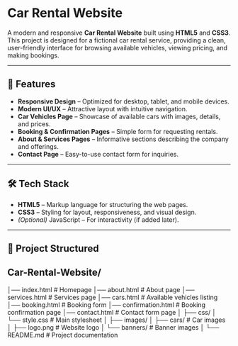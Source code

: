 # Car Rental Website

A modern and responsive **Car Rental Website** built using **HTML5** and **CSS3**.
This project is designed for a fictional car rental service, providing a clean, user-friendly interface for browsing available vehicles, viewing pricing, and making bookings.

---

## 🚀 Features

* **Responsive Design** – Optimized for desktop, tablet, and mobile devices.
* **Modern UI/UX** – Attractive layout with intuitive navigation.
* **Car Vehicles Page** – Showcase of available cars with images, details, and prices.
* **Booking & Confirmation Pages** – Simple form for requesting rentals.
* **About & Services Pages** – Informative sections describing the company and offerings.
* **Contact Page** – Easy-to-use contact form for inquiries.

---

## 🛠 Tech Stack

* **HTML5** – Markup language for structuring the web pages.
* **CSS3** – Styling for layout, responsiveness, and visual design.
* *(Optional)* JavaScript – For interactivity (if added later).

---

## 📂 Project Structured 

## Car-Rental-Website/
│── index.html          # Homepage
│── about.html          # About page
│── services.html       # Services page
│── cars.html           # Available vehicles listing
│── booking.html        # Booking form
│── confirmation.html   # Booking confirmation page
│── contact.html        # Contact form page
│
├── css/
│   └── style.css       # Main stylesheet
│
├── images/
│   ├── cars/           # Car images
│   ├── logo.png        # Website logo
│   └── banners/        # Banner images
│
└── README.md           # Project documentation


